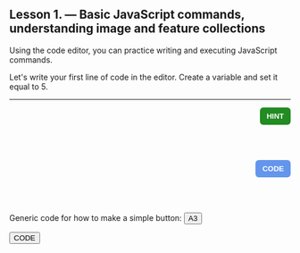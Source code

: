 ## Lesson 1. — Basic JavaScript commands, understanding image and feature collections

Using the code editor, you can practice writing and executing JavaScript commands.

Let's write your first line of code in the editor. Create a variable and set it equal to 5.

---

<!-- HINT Button -->
<button onclick="
  var el = document.getElementById('a3');
  el.style.visibility = (el.style.visibility === 'visible') ? 'hidden' : 'visible';
" style="float:right;background-color:forestgreen; color:white; border:none; padding:8px 12px; border-radius:6px; font-weight:bold; cursor:pointer;">
  HINT
</button>

<div id="a3" style="visibility:hidden; height:60px; margin-top:5px; padding:10px; background-color:#f0f0f0; 
                    border-left:4px solid #ccc; overflow:auto;">
  Use <code>var</code> to declare a variable and assign it a value using <code>=</code>.
</div>

<!-- CODE Button -->
<button onclick="
  var el = document.getElementById('code');
  el.style.visibility = (el.style.visibility === 'visible') ? 'hidden' : 'visible';
" style="float:right;background-color:cornflowerblue; color:white; border:none; padding:8px 12px; border-radius:6px; font-weight:bold; cursor:pointer;">
  CODE
</button>

<div id="code" style="visibility:hidden; height:60px; margin-top:0px; padding:10px; background-color:#f0f0f0; 
                      border-left:4px solid #ccc; overflow:auto;">
  <code>var myNumber = 5;</code>
</div>




Generic code for how to make a simple button:
<button onclick="document.getElementById('a3').style.display = 'block'">A3</button>
<p id="a3" style="display:none">Here should be the answer<p>

<button onclick="document.getElementById('code').style.display = 'block'">CODE</button>
<p id="code" style="display:none">foooooo<p>




<meta http-equiv='cache-control' content='no-cache'> 
<meta http-equiv='expires' content='0'> 
<meta http-equiv='pragma' content='no-cache'>
